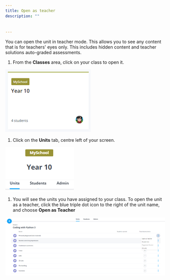```yaml
---
title: Open as teacher
description: ""


---
```


You can open the unit in teacher mode. This allows you to see any content that is for teachers' eyes only. This includes hidden content and teacher solutions auto-graded assessments.

1. From the **Classes** area, click on your class to open it.
<img alt="authtoken" src="/img/manage_classes/year_10_class.png" class="simple"/>

1. Click on the **Units** tab, centre left of your screen.
<img alt="authtoken" src="/img/manage_classes/units_tab.png" class="simple"/>

1. You will see the units you have assigned to your class. To open the unit as a teacher, click the blue triple dot icon to the right of the unit name, and choose **Open as Teacher**
<img alt="authtoken" src="/img/manage_classes/view_teacher_solutions/open_as_teacher.png" class="simple"/>



